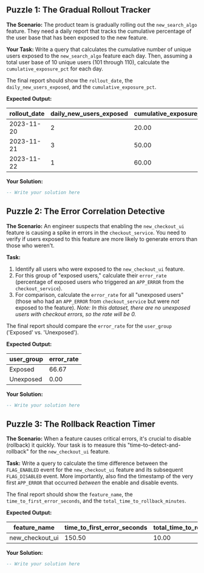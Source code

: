## Puzzle 1: The Gradual Rollout Tracker

**The Scenario:** The product team is gradually rolling out the `new_search_algo` feature. They need a daily report that tracks the cumulative percentage of the user base that has been exposed to the new feature.

**Your Task:** Write a query that calculates the cumulative number of unique users exposed to the `new_search_algo` feature each day. Then, assuming a total user base of 10 unique users (101 through 110), calculate the `cumulative_exposure_pct` for each day.

The final report should show the `rollout_date`, the `daily_new_users_exposed`, and the `cumulative_exposure_pct`.

**Expected Output:**

| rollout_date | daily_new_users_exposed | cumulative_exposure_pct |
| ------------ | ----------------------- | ----------------------- |
| 2023-11-20   | 2                       | 20.00                   |
| 2023-11-21   | 3                       | 50.00                   |
| 2023-11-22   | 1                       | 60.00                   |

**Your Solution:**

```sql
-- Write your solution here
```

## Puzzle 2: The Error Correlation Detective

**The Scenario:** An engineer suspects that enabling the `new_checkout_ui` feature is causing a spike in errors in the `checkout_service`. You need to verify if users exposed to this feature are more likely to generate errors than those who weren't.

**Task:**

1. Identify all users who were exposed to the `new_checkout_ui` feature.
2. For this group of "exposed users," calculate their `error_rate` (percentage of exposed users who triggered an `APP_ERROR` from the `checkout_service`).
3. For comparison, calculate the `error_rate` for all "unexposed users" (those who had an `APP_ERROR` from `checkout_service` but were *not* exposed to the feature). *Note: In this dataset, there are no unexposed users with checkout errors, so the rate will be 0.*

The final report should compare the `error_rate` for the `user_group` ('Exposed' vs. 'Unexposed').

**Expected Output:**

| **user_group** | **error_rate** |
| -------------------- | -------------------- |
| Exposed              | 66.67                |
| Unexposed            | 0.00                 |

**Your Solution:**

```sql
-- Write your solution here
```

## Puzzle 3: The Rollback Reaction Timer

**The Scenario:** When a feature causes critical errors, it's crucial to disable (rollback) it quickly. Your task is to measure this "time-to-detect-and-rollback" for the `new_checkout_ui` feature.

**Task:** Write a query to calculate the time difference between the `FLAG_ENABLED` event for the `new_checkout_ui` feature and its subsequent `FLAG_DISABLED` event. More importantly, also find the timestamp of the very first `APP_ERROR` that occurred *between* the enable and disable events.

The final report should show the `feature_name`, the `time_to_first_error_seconds`, and the `total_time_to_rollback_minutes`.

**Expected Output:**

| **feature_name** | **time_to_first_error_seconds** | **total_time_to_rollback_minutes** |
| ---------------------- | ------------------------------------- | ---------------------------------------- |
| new_checkout_ui        | 150.50                                | 10.00                                    |

**Your Solution:**

```sql
-- Write your solution here
```

